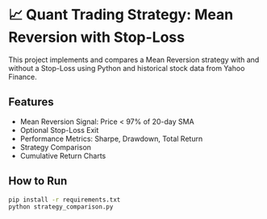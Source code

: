 # 📈 Quant Trading Strategy: Mean Reversion with Stop-Loss

This project implements and compares a Mean Reversion strategy with and without a Stop-Loss using Python and historical stock data from Yahoo Finance.

## Features
- Mean Reversion Signal: Price < 97% of 20-day SMA
- Optional Stop-Loss Exit
- Performance Metrics: Sharpe, Drawdown, Total Return
- Strategy Comparison
- Cumulative Return Charts

## How to Run
```bash
pip install -r requirements.txt
python strategy_comparison.py
